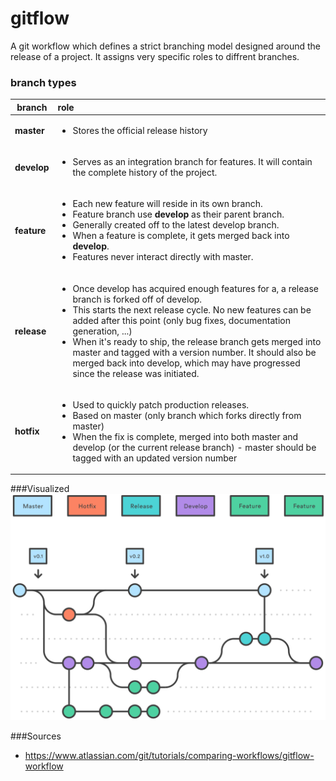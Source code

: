 # gitflow

A git workflow which defines a strict branching model designed around the release of a project. It assigns very specific roles to diffrent branches.

### branch types
| branch |role|
|---|:---|
| **master** | <ul><li>Stores the official release history</li></ul> |
| **develop** |<ul><li>Serves as an integration branch for features. It will contain the complete history of the project.</li></ul> |
| **feature** |<ul><li>Each new feature will reside in its own branch.</li> <li>Feature branch use **develop** as their parent branch.</li><li>Generally created off to the latest develop branch.</li><li>When a feature is complete, it gets merged back into **develop**.</li><li> Features never interact directly with master.</li></ul> |
| **release** |<ul><li>Once develop has acquired enough features for a, a release branch is forked off of develop.</li><li>This starts the next release cycle. No new features can be added after this point (only bug fixes, documentation generation, ...)</li><li>When it's ready to ship, the release branch gets merged into master and tagged with a version number. It should also be merged back into develop, which may have progressed since the release was initiated.</li></ul> |
| **hotfix** |<ul><li>Used to quickly patch production releases. </li><li>Based on master (only branch which forks directly from master)</li><li>When the fix is complete, merged into both master and develop (or the current release branch) - master should be tagged with an updated version number</li></ul> |

###Visualized
![](./0.svg)


###Sources
* https://www.atlassian.com/git/tutorials/comparing-workflows/gitflow-workflow